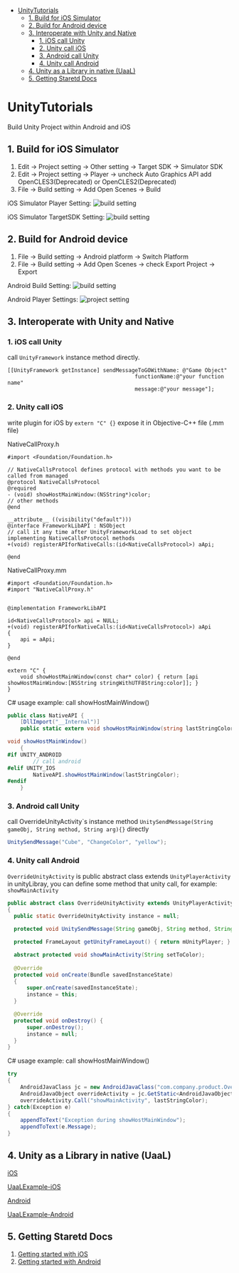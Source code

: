 <!-- TOC -->

- [UnityTutorials](#unitytutorials)
    - [1. Build for iOS Simulator](#1-build-for-ios-simulator)
    - [2. Build for Android device](#2-build-for-android-device)
    - [3. Interoperate with Unity and Native](#3-interoperate-with-unity-and-native)
        - [1. iOS call Unity](#1-ios-call-unity)
        - [2. Unity call iOS](#2-unity-call-ios)
        - [3. Android call Unity](#3-android-call-unity)
        - [4. Unity call Android](#4-unity-call-android)
    - [4. Unity as a Library in native (UaaL)](#4-unity-as-a-library-in-native-uaal)
    - [5. Getting Staretd Docs](#5-getting-staretd-docs)

<!-- /TOC -->

# UnityTutorials
Build Unity Project within Android and iOS


## 1. Build for iOS Simulator

1. Edit -> Project setting -> Other setting -> Target SDK -> Simulator SDK
2. Edit -> Project setting -> Player -> uncheck Auto Graphics API add OpenCLES3(Deprecated) or OpenCLES2(Deprecated)
3. File -> Build setting -> Add Open Scenes -> Build 

iOS Simulator Player Setting:
![build setting](media/iOS_player_settings.png)


iOS Simulator TargetSDK Setting:
![build setting](media/iOS_target_sdk_setting.png)

## 2. Build for Android device

1. File -> Build setting -> Android platform -> Switch Platform
2. File -> Build setting -> Add Open Scenes -> check Export Project -> Export

Android Build Setting:
![build setting](media/android_build_setting.png)

Android Player Settings:
![project setting](media/android_project_setting.png)

## 3. Interoperate with Unity and Native

### 1. iOS call Unity

call `UnityFramework` instance method directly.
```objc
[[UnityFramework getInstance] sendMessageToGOWithName: @"Game Object"                           
                                        functionName:@"your function name" 
                                        message:@"your message"];
```

### 2. Unity call iOS

write plugin for iOS by `extern "C" {}` expose it in Objective-C++ file (.mm file)

NativeCallProxy.h
```objc
#import <Foundation/Foundation.h>

// NativeCallsProtocol defines protocol with methods you want to be called from managed
@protocol NativeCallsProtocol
@required
- (void) showHostMainWindow:(NSString*)color;
// other methods
@end

__attribute__ ((visibility("default")))
@interface FrameworkLibAPI : NSObject
// call it any time after UnityFrameworkLoad to set object implementing NativeCallsProtocol methods
+(void) registerAPIforNativeCalls:(id<NativeCallsProtocol>) aApi;

@end

```

NativeCallProxy.mm

```objc
#import <Foundation/Foundation.h>
#import "NativeCallProxy.h"


@implementation FrameworkLibAPI

id<NativeCallsProtocol> api = NULL;
+(void) registerAPIforNativeCalls:(id<NativeCallsProtocol>) aApi
{
    api = aApi;
}

@end

extern "C" {
    void showHostMainWindow(const char* color) { return [api showHostMainWindow:[NSString stringWithUTF8String:color]]; }
}
```

C# usage example: call showHostMainWindow()

```csharp
public class NativeAPI {
    [DllImport("__Internal")]
    public static extern void showHostMainWindow(string lastStringColor);

void showHostMainWindow()
    {
#if UNITY_ANDROID
        // call android  
#elif UNITY_IOS
        NativeAPI.showHostMainWindow(lastStringColor);
#endif
    }
```

### 3. Android call Unity

call OverrideUnityActivity\`s instance method `UnitySendMessage(String gameObj, String method, String arg){}` directly

```java
UnitySendMessage("Cube", "ChangeColor", "yellow");
```

### 4. Unity call Android

`OverrideUnityActivity` is public abstract class extends `UnityPlayerActivity` in unityLibray, you can define some method that unity call, for example: `showMainActivity`

```java
public abstract class OverrideUnityActivity extends UnityPlayerActivity
{ 
  public static OverrideUnityActivity instance = null;

  protected void UnitySendMessage(String gameObj, String method, String arg) { mUnityPlayer.UnitySendMessage(gameObj,method,arg); }

  protected FrameLayout getUnityFrameLayout() { return mUnityPlayer; }

  abstract protected void showMainActivity(String setToColor);
  
  @Override
  protected void onCreate(Bundle savedInstanceState)
  {
      super.onCreate(savedInstanceState);
      instance = this;
  }

  @Override
  protected void onDestroy() {
      super.onDestroy();
      instance = null;
  }
}
```

C# usage example: call showHostMainWindow()

```csharp
try
{
    AndroidJavaClass jc = new AndroidJavaClass("com.company.product.OverrideUnityActivity");
    AndroidJavaObject overrideActivity = jc.GetStatic<AndroidJavaObject>("instance");
    overrideActivity.Call("showMainActivity", lastStringColor);
} catch(Exception e)
{
    appendToText("Exception during showHostMainWindow");
    appendToText(e.Message);
}
```



## 4. Unity as a Library in native (UaaL)

[iOS](https://forum.unity.com/threads/integration-unity-as-a-library-in-native-ios-app.685219/)

[UaaLExample-iOS](https://github.com/Beyond-Chao/UnityTutorials/tree/master/UaaLExample-iOS)

[Android](https://forum.unity.com/threads/integration-unity-as-a-library-in-native-android-app.685240/)

[UaaLExample-Android](https://github.com/Beyond-Chao/UnityTutorials/tree/master/UaaLExample-Android)

## 5. Getting Staretd Docs

 1. [Getting started with iOS](https://docs.unity3d.com/Manual/iphone-GettingStarted.html)
 2. [Getting started with Android](https://docs.unity3d.com/Manual/android-GettingStarted.html)
